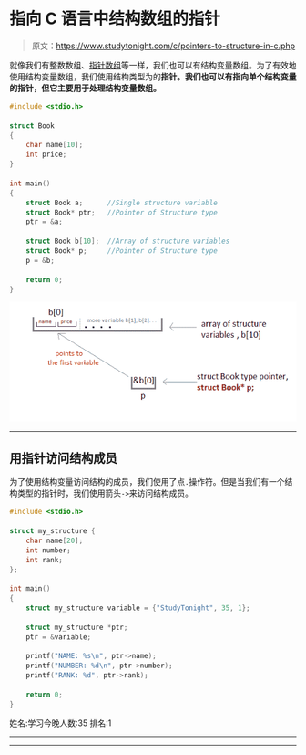 # 指向 C 语言中结构数组的指针

> 原文：<https://www.studytonight.com/c/pointers-to-structure-in-c.php>

就像我们有整数数组、[指针数组](pointers-with-array.php)等一样，我们也可以有结构变量数组。为了有效地使用结构变量数组，我们使用结构类型为的**指针。我们也可以有指向单个结构变量的指针，但它主要用于处理结构变量数组。**

```cpp
#include <stdio.h>

struct Book
{
    char name[10];
    int price;
}

int main()
{
    struct Book a;      //Single structure variable
    struct Book* ptr;   //Pointer of Structure type
    ptr = &a;

    struct Book b[10];  //Array of structure variables
    struct Book* p;     //Pointer of Structure type
    p = &b;  

    return 0;
}
```

![Pointer to Structure array in C](img/3f7bf40e408128f080e60efa0631d77c.png)

* * *

## 用指针访问结构成员

为了使用结构变量访问结构的成员，我们使用了点`.`操作符。但是当我们有一个结构类型的指针时，我们使用箭头`->`来访问结构成员。

```cpp
#include <stdio.h>

struct my_structure {
    char name[20];
    int number;
    int rank;
};

int main()
{
    struct my_structure variable = {"StudyTonight", 35, 1};

    struct my_structure *ptr;
    ptr = &variable;

    printf("NAME: %s\n", ptr->name);
    printf("NUMBER: %d\n", ptr->number);
    printf("RANK: %d", ptr->rank);

    return 0;
}
```

姓名:学习今晚人数:35 排名:1

* * *

* * *